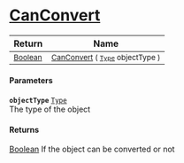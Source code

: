 # [CanConvert](./NetCoreFeatureDescriptorDictionaryConverter-100664187.md)



| Return | Name | 
| --- | --- | 
| <sub>[Boolean](https://docs.microsoft.com/en-us/dotnet/api/System.Boolean)</sub>| <sub>[CanConvert](./NetCoreFeatureDescriptorDictionaryConverter-100664187.md) ( [`Type`](https://docs.microsoft.com/en-us/dotnet/api/System.Type) objectType )</sub>| <br>


#### Parameters
**`objectType`**  [`Type`](https://docs.microsoft.com/en-us/dotnet/api/System.Type)<br>The type of the object
#### Returns
[Boolean](https://docs.microsoft.com/en-us/dotnet/api/System.Boolean)
If the object can be converted or not
